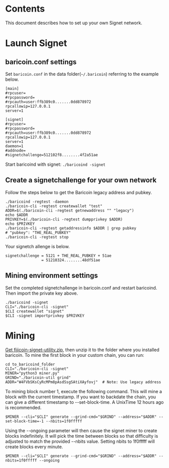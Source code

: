 Contents
========
This document describes how to set up your own Signet network.

Launch Signet
=============

baricoin.conf settings
----------------------
Set `baricoin.conf` in the data folder(`~/.baricoin`) referring to the example below.

    [main]
    #rpcuser=
    #rpcpassword=
    #rpcauth=user:ffb389c0.......0dd878972
    rpcallowip=127.0.0.1
    server=1
    
    [signet]
    #rpcuser=
    #rpcpassword=
    #rpcauth=user:ffb389c0.......0dd878972
    rpcallowip=127.0.0.1
    server=1
    daemon=1
    #addnode=
    #signetchallenge=512102f8........4f2a51ae

Start baricoind with signet: `./baricoind -signet`

Create a signetchallenge for your own network
---------------------------------------------
Follow the steps below to get the Baricoin legacy address and pubkey.

    ./baricoind -regtest -daemon
    ./baricoin-cli -regtest createwallet "test"
    ADDR=$(./baricoin-cli -regtest getnewaddress "" "legacy")
    echo $ADDR
    PRIVKEY=$(./baricoin-cli -regtest dumpprivkey $ADDR)
    echo $PRIVKEY
    ./baricoin-cli -regtest getaddressinfo $ADDR | grep pubkey
    # "pubkey": "THE_REAL_PUBKEY"
    ./baricoin-cli -regtest stop

Your signetch allenge is below.

    signetchallenge = 5121 + THE_REAL_PUBKEY + 51ae
                    = 51210324........48df51ae

Mining environment settings
---------------------------
Set the completed signetchallenge in baricoin.conf and restart baricoind. Then import the private key above.

    ./baricoind -signet
    CLI="./baricoin-cli -signet"
    $CLI createwallet "signet"
    $CLI -signet importprivkey $PRIVKEY

Mining
======

[Get fijicoin-signet-utility.zip](https://download.baricoin.org/baricoin-signet-utility/), then unzip it to the folder where you installed baricoin.
To mine the first block in your custom chain, you can run:

    cd to_baricoind_folder
    CLI="./baricoin-cli -signet"
    MINER="python3 miner.py"
    GRIND="./baricoin-util grind"
    ADDR="W4FVbSKsCyRcMPm8pAsdSsgSAtiXAyfovj"  # Note: Use legacy address

To mining block number 1, execute the following command. 
This will mine a block with the current timestamp. 
If you want to backdate the chain, you can give a different timestamp to --set-block-time. 
A UnixTime 12 hours ago is recommended.

    $MINER --cli="$CLI" generate --grind-cmd="$GRIND" --address="$ADDR" --set-block-time=-1 --nbits=1f0fffff


Using the --ongoing parameter will then cause the signet miner to create blocks indefinitely. 
It will pick the time between blocks so that difficulty is adjusted to match the provided --nbits value. 
Setting nbits to 1f0fffff will create blocks every minute.

    $MINER --cli="$CLI" generate --grind-cmd="$GRIND" --address="$ADDR" --nbits=1f0fffff --ongoing

